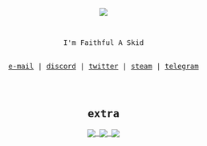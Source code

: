 </br></br>
<p align="center">
<img src="https://cdn.discordapp.com/emojis/821461067728814130.png?v=1"/>
</p>

 </br>
<p align="center">
<samp>
I'm Faithful A Skid
</samp>
</br></br>
</p>
<samp>
<p align="center">
<a href="mailto:count@fbi.ac">e-mail</a> | <a href="https://discord.com/users/836698737128112178/">discord</a> | <a href="https://twitter.com/Faith">twitter</a> | <a href="https://steamcommunity.com/id/faithful">steam</a> | <a href="https://telegram.com/faith">telegram</a>
</p>

<br/>
<br/>

<h2 align="center"><samp>extra</samp></h2>
<p align="center">
<a href="mailto:count@fbi.ac">
  <img align="center" src="https://github-stats-51zyiojh0.vercel.app/api?username=aagk&bg_color=00000000&title_color=ff6e96&text_color=A5A5B6&hide_border=true&show_icons=true&count_private=true" />
</a>
<a href="mailto:count@fbi.ac">
  <img align="center" src="https://discord.c99.nl/widget/theme-4/836698737128112178.png" />
</a>
<a href="mailto:count@fbi.ac">
  <img align="center" src="https://komarev.com/ghpvc/?username=aagk&label=Faith" />
</a>
</p>
